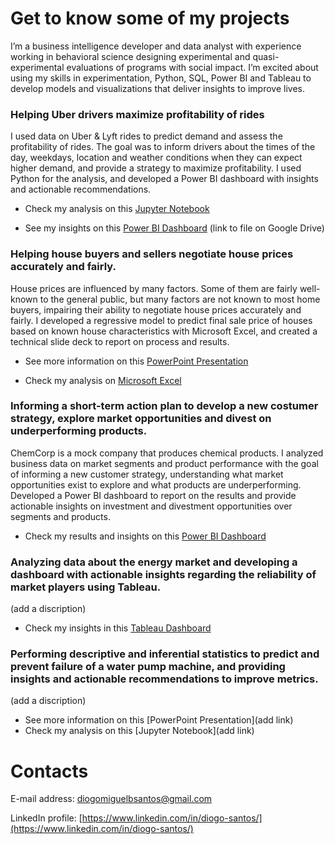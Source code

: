 # Get to know some of my projects

I’m a business intelligence developer and data analyst with experience working in behavioral science designing experimental and quasi-experimental evaluations of programs with social impact. I’m excited about using my skills in experimentation, Python, SQL, Power BI and Tableau to develop models and visualizations that deliver insights to improve lives.

### Helping Uber drivers maximize profitability of rides
I used data on Uber & Lyft rides to predict demand and assess the profitability of rides. The goal was to inform drivers about the times of the day, weekdays, location and weather conditions when they can expect higher demand, and provide a strategy to maximize profitability. I used Python for the analysis, and developed a Power BI dashboard with insights and actionable recommendations.

   - Check my analysis on this [Jupyter Notebook](https://github.com/diogo-m-santos/diogo-m-santos.github.io/blob/master/Using%20Data%20on%20Time%2C%20Location%20and%20Weather%20Conditions%20to%20Predict%20Demand%20and%20Profitability%20of%20Uber%20%26%20Lyft%20Rides%20(Python%20Analysis).ipynb)

   - See my insights on this [Power BI Dashboard](https://drive.google.com/file/d/1MS2DsnimsR3Ch9SHa4b934SNuVkRjFb2/view?usp=sharing) (link to file on Google Drive)

### Helping house buyers and sellers negotiate house prices accurately and fairly. 
House prices are influenced by many factors. Some of them are fairly well-known to the general public, but many factors are not known to most home buyers, impairing their ability to negotiate house prices accurately and fairly. I developed a regressive model to predict final sale price of houses based on known house characteristics with Microsoft Excel, and created a technical slide deck to report on process and results.

   - See more information on this [PowerPoint Presentation](https://github.com/diogo-m-santos/diogo-m-santos.github.io/blob/master/Developing%20a%20Regressive%20Model%20to%20Predict%20Final%20Sale%20Price%20of%20Houses%20(Technical%20Slide%20Deck).pdf)
   
   - Check my analysis on [Microsoft Excel](https://github.com/diogo-m-santos/diogo-m-santos.github.io/blob/master/Developing%20a%20Regressive%20Model%20to%20Predict%20Final%20Sale%20Price%20of%20Houses%20(Analysis).xlsx)

### Informing a short-term action plan to develop a new costumer strategy, explore market opportunities and divest on underperforming products.
ChemCorp is a mock company that produces chemical products. I analyzed business data on market segments and product performance with the goal of informing a new customer strategy, understanding what market opportunities exist to explore and what products are underperforming. Developed a Power BI dashboard to report on the results and provide actionable insights on investment and divestment opportunities over segments and products.

   - Check my results and insights on this [Power BI Dashboard](https://github.com/diogo-m-santos/diogo-m-santos.github.io/blob/master/Analyzing%20market%20segments%20and%20product%20performance%20for%20a%20chemical%20plant.pbix)

### Analyzing data about the energy market and developing a dashboard with actionable insights regarding the reliability of market players using Tableau.
(add a discription)

   - Check my insights in this [Tableau Dashboard](https://github.com/diogo-m-santos/diogo-m-santos.github.io/blob/master/Analyzing%20data%20about%20the%20energy%20market.twbx)

### Performing descriptive and inferential statistics to predict and prevent failure of a water pump machine, and providing insights and actionable recommendations to improve metrics.
(add a discription)

   - See more information on this [PowerPoint Presentation](add link)
   - Check my analysis on this [Jupyter Notebook](add link)

# Contacts

E-mail address: diogomiguelbsantos@gmail.com 

LinkedIn profile: [https://www.linkedin.com/in/diogo-santos/](https://www.linkedin.com/in/diogo-santos/)

